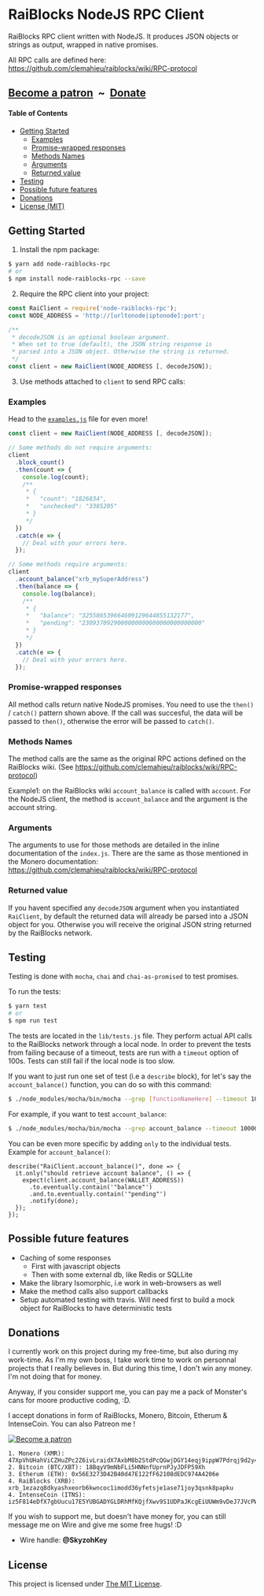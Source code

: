 # RaiBlocks NodeJS RPC Client

RaiBlocks RPC client written with NodeJS.
It produces JSON objects or strings as output, wrapped in
native promises.

All RPC calls are defined here:
https://github.com/clemahieu/raiblocks/wiki/RPC-protocol

## [Become a patron](https://www.patreon.com/bePatron?u=2330345) &nbsp;~&nbsp; [Donate](#donate)

#### Table of Contents

* [Getting Started](#getting-started)
  * [Examples](#examples)
  * [Promise-wrapped responses](#promise--wrapped-responses)
  * [Methods Names](#methods-names)
  * [Arguments](#arguments)
  * [Returned value](#returned-value)
* [Testing](#testing)
* [Possible future features](#possible-future-features)
* [Donations](#donations)
* [License (MIT)](#license)

## Getting Started

1. Install the npm package:

```bash
$ yarn add node-raiblocks-rpc
# or
$ npm install node-raiblocks-rpc --save
```

2. Require the RPC client into your project:

```js
const RaiClient = require('node-raiblocks-rpc');
const NODE_ADDRESS = 'http://[urltonode|iptonode]:port';

/**
 * decodeJSON is an optional boolean argument.
 * When set to true (default), the JSON string response is
 * parsed into a JSON object. Otherwise the string is returned.
 */
const client = new RaiClient(NODE_ADDRESS [, decodeJSON]);
```

3. Use methods attached to `client` to send RPC calls:

### Examples

Head to the [`examples.js`](examples.js) file for even more!

```js
const client = new RaiClient(NODE_ADDRESS [, decodeJSON]);

// Some methods do not require arguments:
client
  .block_count()
  .then(count => {
    console.log(count);
    /**
     * {
     *   "count": "1826834",
     *   "unchecked": "3385205"
     * }
     */
  })
  .catch(e => {
    // Deal with your errors here.
  });

// Some methods require arguments:
client
  .account_balance("xrb_mySuperAddress")
  .then(balance => {
    console.log(balance);
    /**
     * {
     *   "balance": "325586539664609129644855132177",
     *   "pending": "2309370929000000000000000000000000"
     * }
     */
  })
  .catch(e => {
    // Deal with your errors here.
  });
```

### Promise-wrapped responses

All method calls return native NodeJS promises. You need to use the
`then()` / `catch()` pattern shown above. If the call was succesful,
the data will be passed to `then()`, otherwise the error will be passed
to `catch()`.

### Methods Names

The method calls are the same as the original RPC actions defined
on the RaiBlocks wiki.
(See https://github.com/clemahieu/raiblocks/wiki/RPC-protocol)

Example1: on the RaiBlocks wiki `account_balance` is called with `account`.
For the NodeJS client, the method is `account_balance` and the argument is the account string.

### Arguments

The arguments to use for those methods are detailed in the inline documentation of
the `index.js`. There are the same as those mentioned in the Monero documentation:
https://github.com/clemahieu/raiblocks/wiki/RPC-protocol

### Returned value

If you havent specified any `decodeJSON` argument when you
instantiated `RaiClient`, by default the returned data will already be parsed
into a JSON object for you. Otherwise you will receive the original JSON string
returned by the RaiBlocks network.

## Testing

Testing is done with `mocha`, `chai` and `chai-as-promised` to test promises.

To run the tests:

```bash
$ yarn test
# or
$ npm run test
```

The tests are located in the `lib/tests.js` file. They perform actual API calls to the RaiBlocks network through a local node. In order to prevent the tests from failing because of a timeout, tests are run with a `timeout` option of 100s. Tests can still fail if the local node is too slow.

If you want to just run one set of test (i.e a `describe` block), for let's say the `account_balance()` function, you can do so with this command:

```bash
$ ./node_modules/mocha/bin/mocha --grep [functionNameHere] --timeout 10000
```

For example, if you want to test `account_balance`:

```bash
$ ./node_modules/mocha/bin/mocha --grep account_balance --timeout 10000
```

You can be even more specific by adding `only` to the individual tests. Example for `account_balance()`:

```
describe("RaiClient.account_balance()", done => {
  it.only("should retrieve account balance", () => {
    expect(client.account_balance(WALLET_ADDRESS))
      .to.eventually.contain('"balance"')
      .and.to.eventually.contain('"pending"')
      .notify(done);
  });
});
```

## Possible future features

* Caching of some responses
  * First with javascript objects
  * Then with some external db, like Redis or SQLLite
* Make the library Isomorphic, i.e work in web-browsers as well
* Make the method calls also support callbacks
* Setup automated testing with travis. Will need first to build a mock object for RaiBlocks to have deterministic tests

## Donations

I currently work on this project during my free-time, but also during my work-time. As I'm my own boss, I take work time to work on personnal projects that I really believes in. But during this time, I don't win any money. I'm not doing that for money.

Anyway, if you consider support me, you can pay me a pack of Monster's cans for moore productive coding, :D.

I accept donations in form of RaiBlocks, Monero, Bitcoin, Etherum & IntenseCoin. You can also Patreon me !

[![Become a patron](https://i.imgur.com/oWouhEe.png)](https://www.patreon.com/bePatron?u=2330345)

```
1. Monero (XMR): 47XpVhUHahViCZHuZPc2Z6ivLraidX7AxbM8b2StdPcQGwjDGY14eqj9ippW7Pdrqj9d2y4xvwChzePQAqG1NvqQ775FKxg
2. Bitcoin (BTC/XBT): 18BqyV9mNbFLi5HNNnfUprnPJyJDFP59Xh
3. Etherum (ETH): 0x56E3273D42B40d47E122fF62108dEDC974A4206e
4. RaiBlocks (XRB): xrb_1ezazq8dkyashxeorb6kwncoc1imodd36yfetsje1ase71joy3qsnk8papku
4. IntenseCoin (ITNS): iz5F814eDfX7gbUucu17E5YUBGADYGLDRhMfKQjfXwv9S1UDPaJKcgEiUUWm9vDeJ7JVcPWo7kZRmTFtcVcssc1h28zguw8iE
```

If you wish to support me, but doesn't have money for, you can still message me on Wire and give me some free hugs! :D

* Wire handle: **@SkyzohKey**

## License

This project is licensed under [The MIT License](LICENSE).

